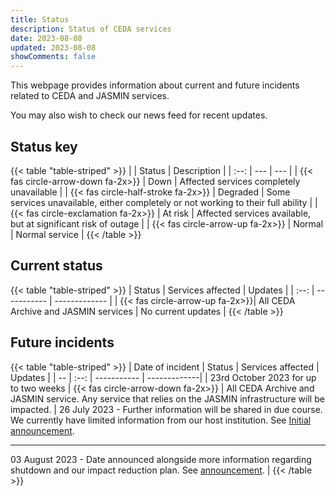 ```yaml
---
title: Status
description: Status of CEDA services
date: 2023-08-08
updated: 2023-08-08
showComments: false
---
```


This webpage provides information about current and future incidents related to CEDA and JASMIN services.

You may also wish to check our news feed for recent updates. 

## Status key

{{< table "table-striped" >}}
|  | Status | Description |
| :--: | --- | --- |
| <span class="text-danger">{{< fas circle-arrow-down  fa-2x>}}</span> | Down | Affected services completely unavailable |
| <span class="text-warning">{{< fas circle-half-stroke fa-2x>}}</span> | Degraded | Some services unavailable, either completely or not working to their full ability |
| <span class="text-dark">{{< fas circle-exclamation    fa-2x>}}</span> | At risk | Affected services available, but at significant risk of outage |
| <span class="text-success">{{< fas circle-arrow-up    fa-2x>}}</span> | Normal | Normal service |
{{< /table >}}

## Current status

{{< table "table-striped" >}}
| Status  | Services affected | Updates |
| :--: | ----------- | ------------- |
| <span class="text-success">{{< fas circle-arrow-up    fa-2x>}}</span>| All CEDA Archive and JASMIN services  | No current updates    | 
{{< /table >}}

## Future incidents

{{< table "table-striped" >}}
| Date of incident | Status  | Services affected | Updates |
| -- | :--: | ----------- | -------------|
| 23rd October 2023 for up to two weeks | <span class="text-danger">{{< fas circle-arrow-down  fa-2x>}}</span> | All CEDA Archive and JASMIN service. Any service that relies on the JASMIN infrastructure will be impacted.  | 26 July 2023 - Further information will be shared in due course. We currently have limited information from our host institution. See [Initial announcement](https://www.ceda.ac.uk/blog/advance-notice-of-jasmin-power-maintenance-autumn-2023/). <hr> 03 August 2023 - Date announced alongside more information regarding shutdown and our impact reduction plan. See [announcement](https://www.ceda.ac.uk/blog/two-week-offline-period-for-all-jasmin-and-ceda-services-in-october/). | 
{{< /table >}}
